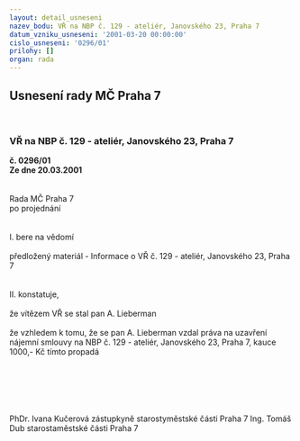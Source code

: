```yaml
---
layout: detail_usneseni
nazev_bodu: VŘ na NBP č. 129 - ateliér, Janovského 23, Praha 7
datum_vzniku_usneseni: '2001-03-20 00:00:00'
cislo_usneseni: '0296/01'
prilohy: []
organ: rada
---
```

<div id="ucUsn_pList" class="usn">
	<span><h2>Usnesení rady MČ Praha 7 </h2>
<br></span><div class="standBody">
<span><h3>VŘ na NBP č. 129 - ateliér, Janovského 23, Praha 7</h3></span><div class="center">
		<strong>č. 0296/01</strong><br>
	</div>
<div class="center">
		<strong>Ze dne 20.03.2001</strong><br><br>
	</div>
<br>Rada MČ Praha 7<br>po projednání<br><br><br>I.	bere na vědomí<br><br> předložený materiál - Informace o VŘ č. 129 - ateliér, Janovského 23, Praha 7<br><br><br>II.	konstatuje,<br><br>že vítězem VŘ se stal pan A. Lieberman<br><br>že vzhledem k tomu, že se pan A. Lieberman vzdal  práva na uzavření nájemní smlouvy na NBP č. 129 - ateliér, Janovského 23, Praha 7, kauce 1000,- Kč tímto propadá<br><br><br><br><br><br> 	<br>PhDr. Ivana Kučerová zástupkyně starostyměstské části Praha 7	Ing. Tomáš Dub starostaměstské části Praha 7<br>	<br><br>
</div>
</div>